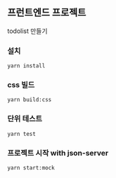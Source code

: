 ## 프런트엔드 프로젝트
todolist 만들기

### 설치
``` shell
yarn install
```

### css 빌드
``` shell
yarn build:css
```

### 단위 테스트
``` shell
yarn test
```

### 프로젝트 시작 with json-server
``` shell
yarn start:mock
```
